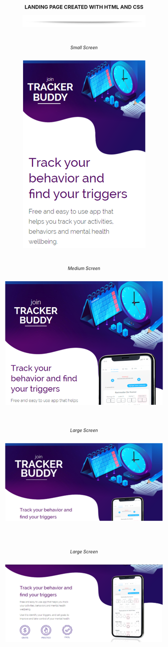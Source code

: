 <div align="center">
  <h3>LANDING PAGE CREATED WITH HTML AND CSS</h3>
  <img src="assets/images/hr.png" alt="horizontal_line" height="38px" />
</div>
<br />
<br />
<div align="center">
  <div>
    <h6>Small Screen</h6>
    <img src="images/mobile_view.png" alt="image" />
  </div>
  <br />
  <br />
  <div>
    <h6>Medium Screen</h6>
    <img src="images/tablet_view.png" alt="image" />
  </div>
  <br />
  <br />
  <br />
  <div>
    <h6>Large Screen</h6>
    <img src="images/laptop_view.png" alt="image" />
  </div>
  <br />
  <br />
  <br />
  <br />
  <div>
    <h6>Large Screen</h6>
    <img src="images/laptop_view_2.png" alt="image" />
  </div>
</div>
